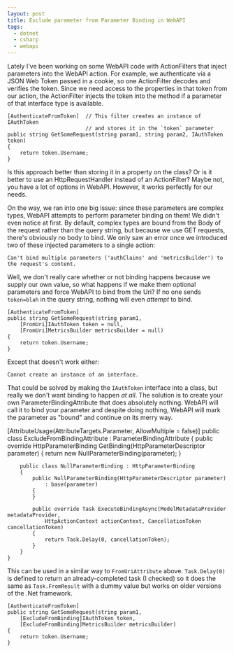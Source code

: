 ```yaml
---
layout: post
title: Exclude parameter from Parameter Binding in WebAPI
tags:
  - dotnet
  - csharp
  - webapi
---
```


Lately I've been working on some WebAPI code with ActionFilters that inject parameters into the WebAPI action. For example, we authenticate via a JSON Web Token passed in a cookie, so one ActionFilter decodes and verifies the token. Since we need access to the properties in that token from our action, the ActionFilter injects the token into the method if a parameter of that interface type is available.

	[AuthenticateFromToken]  // This filter creates an instance of IAuthToken
							 // and stores it in the `token` parameter
    public string GetSomeRequest(string param1, string param2, IAuthToken token)
	{
		return token.Username;
	}

Is this approach better than storing it in a property on the class? Or is it better to use an HttpRequestHandler instead of an ActionFilter? Maybe not, you have a lot of options in WebAPI. However, it works perfectly for our needs.

On the way, we ran into one big issue: since these parameters are complex types, WebAPI attempts to perform parameter binding on them! We didn't even notice at first. By default, complex types are bound from the Body of the request rather than the query string, but because we use GET requests, there's obviously no body to bind. We only saw an error once we introduced two of these injected parameters to a single action:

    Can't bind multiple parameters ('authClaims' and 'metricsBuilder') to the request's content.

Well, we don't really care whether or not binding happens because we supply our own value, so what happens if we make them optional parameters and force WebAPI to bind from the Uri? If no one sends `token=blah` in the query string, nothing will even *attempt* to bind.

    [AuthenticateFromToken]
    public string GetSomeRequest(string param1, 
	    [FromUri]IAuthToken token = null, 
		[FromUri]MetricsBuilder metricsBuilder = null)
	{
		return token.Username;
	}

Except that doesn't work either:

    Cannot create an instance of an interface.
	
That could be solved by making the `IAuthToken` interface into a class, but really we don't want binding to happen *at all*. The solution is to create your own ParameterBindingAttribute that does absolutely nothing. WebAPI will call it to bind your parameter and despite doing nothing, WebAPI will mark the parameter as "bound" and continue on its merry way.

   [AttributeUsage(AttributeTargets.Parameter, AllowMultiple = false)]
	public class ExcludeFromBindingAttribute : ParameterBindingAttribute
	{
		public override HttpParameterBinding GetBinding(HttpParameterDescriptor parameter)
		{
			return new NullParameterBinding(parameter);
		}
		
		public class NullParameterBinding : HttpParameterBinding
		{
			public NullParameterBinding(HttpParameterDescriptor parameter)
				: base(parameter)
			{
			}

			public override Task ExecuteBindingAsync(ModelMetadataProvider metadataProvider, 
			    HttpActionContext actionContext, CancellationToken cancellationToken)
			{
				return Task.Delay(0, cancellationToken);
			}
		}
	}

This can be used in a similar way to `FromUriAttribute` above. `Task.Delay(0)` is defined to return an already-completed task (I checked) so it does the same as `Task.FromResult` with a dummy value but works on older versions of the .Net framework.

    [AuthenticateFromToken]
    public string GetSomeRequest(string param1, 
	    [ExcludeFromBinding]IAuthToken token, 
		[ExcludeFromBinding]MetricsBuilder metricsBuilder)
	{
		return token.Username;
	}